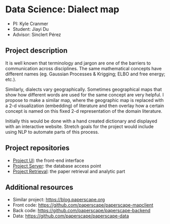 # Data Science: Dialect map

- PI: Kyle Cranmer
- Student: Jiayi Du
- Advisor: Sinclert Pérez


## Project description
It is well known that terminology and jargon are one of the barriers to communication across disciplines.
The same mathematical concepts have different names (eg. Gaussian Processes & Krigging; ELBO and free energy; etc.).

Similarly, dialects vary geographically.
Sometimes geographical maps that show how different words are used for the same concept are very helpful.
I propose to make a similar map, where the geographic map is replaced with a 2-d visualization (embedding) of literature
and then overlay how a certain concept is named on this fixed 2-d representation of the domain literature.

Initially this would be done with a hand created dictionary and displayed with an interactive website.
Stretch goals for the project would include using NLP to automate parts of this process.


## Project repositories

- [Project UI][dialect-map-ui]: the front-end interface
- [Project Server][dialect-map-server]: the database access point
- [Project Retrieval][dialect-map-retrieval]: the paper retrieval and analytic part

## Additional resources

- Similar project: https://blog.paperscape.org
- Front code: https://github.com/paperscape/paperscape-mapclient 
- Back code: https://github.com/paperscape/paperscape-backend 
- Data: https://github.com/paperscape/paperscape-data 


[dialect-map-ui]: https://github.com/ds3-nyu/data-science-dialect-map-react-ui
[dialect-map-server]: https://github.com/ds3-nyu/data-science-dialect-map-server
[dialect-map-retrieval]: https://github.com/ds3-nyu/data-science-dialect-map-retrieval
